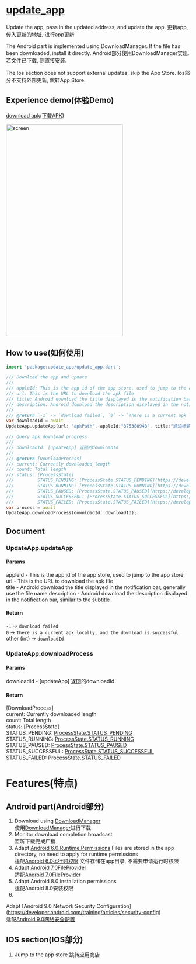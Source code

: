 # [update_app](https://pub.dev/packages/update_app)

Update the app, pass in the updated address, and update the app. 更新app, 传入更新的地址, 进行app更新

The Android part is implemented using DownloadManager. If the file has been downloaded, install it directly.
Android部分使用DownloadManager实现.若文件已下载, 则直接安装.

The Ios section does not support external updates, skip the App Store. Ios部分不支持外部更新, 跳转App Store.

## Experience demo(体验Demo)

[download apk(下载APK)](apks/app-release.apk)

 <img src="https://raw.githubusercontent.com/mofada/flutter_update_app/master/images/screen.png" width = "320" height = "580" alt="screen" align=center />

## How to use(如何使用)

```dart
import 'package:update_app/update_app.dart';

/// Download the app and update
///
/// appleId: This is the app id of the app store, used to jump to the app store
/// url: This is the URL to download the apk file
/// title: Android download the title displayed in the notification bar, generally use the file name, or like this `update version 1.6`
/// description: Android download the description displayed in the notification bar, similar to the subtitle
///
/// @return `-1` -> `download failed`, `0` -> `There is a current apk locally, and the download is successful`, other (int) -> `downloadId`
var downloadId = await
UpdateApp.updateApp(url: "apkPath", appleId:"375380948", title:"通知标题", description:"通知描述");

/// Query apk download progress
///
/// downloadId: [updateApp] 返回的downloadId
///
/// @return [DownloadProcess]
/// current: Currently downloaded length
/// count: Total length
/// status: [ProcessState]
///         STATUS_PENDING: [ProcessState.STATUS_PENDING](https://developer.android.com/reference/android/app/DownloadManager#STATUS_PENDING)
///         STATUS_RUNNING: [ProcessState.STATUS_RUNNING](https://developer.android.com/reference/android/app/DownloadManager#STATUS_RUNNING)
///         STATUS_PAUSED: [ProcessState.STATUS_PAUSED](https://developer.android.com/reference/android/app/DownloadManager#STATUS_PAUSED)
///         STATUS_SUCCESSFUL: [ProcessState.STATUS_SUCCESSFUL](https://developer.android.com/reference/android/app/DownloadManager#STATUS_SUCCESSFUL)
///         STATUS_FAILED: [ProcessState.STATUS_FAILED](https://developer.android.com/reference/android/app/DownloadManager#STATUS_FAILED)
var process = await
UpdateApp.downloadProcess(downloadId: downloadId);
```

## Document

### UpdateApp.updateApp

#### Params

appleId - This is the app id of the app store, used to jump to the app store  
url - This is the URL to download the apk file  
title - Android download the title displayed in the notification bar, generally use the file name description - Android
download the description displayed in the notification bar, similar to the subtitle

#### Return

`-1` -> `download failed`   
`0` -> `There is a current apk locally, and the download is successful`   
other (int) -> `downloadId`

### UpdateApp.downloadProcess

#### Params

downloadId - [updateApp] 返回的downloadId

#### Return
[DownloadProcess]   
current: Currently downloaded length  
count: Total length  
status: [ProcessState]  
STATUS_PENDING: [ProcessState.STATUS_PENDING](https://developer.android.com/reference/android/app/DownloadManager#STATUS_PENDING)  
STATUS_RUNNING: [ProcessState.STATUS_RUNNING](https://developer.android.com/reference/android/app/DownloadManager#STATUS_RUNNING)  
STATUS_PAUSED: [ProcessState.STATUS_PAUSED](https://developer.android.com/reference/android/app/DownloadManager#STATUS_PAUSED)  
STATUS_SUCCESSFUL: [ProcessState.STATUS_SUCCESSFUL](https://developer.android.com/reference/android/app/DownloadManager#STATUS_SUCCESSFUL)  
STATUS_FAILED: [ProcessState.STATUS_FAILED](https://developer.android.com/reference/android/app/DownloadManager#STATUS_FAILED)  

# Features(特点)

## Android part(Android部分)

1. Download using [DownloadManager](https://developer.android.com/reference/android/app/DownloadManager)  
   使用[DownloadManager](https://developer.android.com/reference/android/app/DownloadManager)进行下载
2. Monitor download completion broadcast  
   监听下载完成广播
3. Adapt [Android 6.0 Runtime Permissions](https://developer.android.com/training/permissions/requesting?hl=en) Files
   are stored in the app directory, no need to apply for runtime permissions  
   适配[Android 6.0运行时权限](https://developer.android.com/training/permissions/requesting?hl=zh-cn) 文件存储在app目录, 不需要申请运行时权限
4. Adapt [Android 7.0FileProvider](https://developer.android.com/reference/android/support/v4/content/FileProvider)  
   适配[Android 7.0FileProvider](https://developer.android.com/reference/android/support/v4/content/FileProvider)
5. Adapt Android 8.0 installation permissions  
   适配Android 8.0安装权限
6.
Adapt [Android 9.0 Network Security Configuration] (https://developer.android.com/training/articles/security-config)  
适配[Android 9.0网络安全配置](https://developer.android.com/training/articles/security-config)

## IOS section(IOS部分)

1. Jump to the app store 跳转应用商店